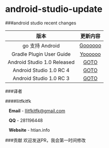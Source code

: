 android-studio-update
=====================

###android studio recent changes


| 版本 | 更新内容
|:------:|:----------:
| go 支持 Android | [Goooooo](https://github.com/llitfkitfk/android-studio-update/blob/master/go)
| Gradle Plugin User Guide | [Yoooooo](https://github.com/llitfkitfk/android-studio-update/blob/master/userGuide)
| Android Studio 1.0 Released | [GOTO](https://github.com/llitfkitfk/android-studio-update/blob/master/as-recent-1.0.md)
| Android Studio 1.0 RC 4 | [GOTO](https://github.com/llitfkitfk/android-studio-update/blob/master/as-recent-rc4.md)
| Android Studio 1.0 RC 3 | [GOTO](https://github.com/llitfkitfk/android-studio-update/blob/master/as-recent-rc3.md)




###译者

####llitfkitfk  

&nbsp;&nbsp;&nbsp;**Email** - llitfkitfk@gmail.com

&nbsp;&nbsp;&nbsp;**QQ** - 281196448

&nbsp;&nbsp;&nbsp;**Website** - htian.info

###贡献
欢迎发送PR，我会第一时间修改